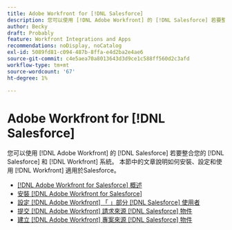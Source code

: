 ```yaml
---
title: Adobe Workfront for [!DNL Salesforce]
description: 您可以使用 [!DNL Adobe Workfront] 的 [!DNL Salesforce] 若要整合您的 [!DNL Salesforce] 和 [!DNL Workfront] 系統。 本節中的文章說明如何安裝、設定和使用 [!DNL Workfront] 適用於Salesforce。
author: Becky
draft: Probably
feature: Workfront Integrations and Apps
recommendations: noDisplay, noCatalog
exl-id: 5089fd81-c094-487b-8ffa-e4d2ba2e4ae6
source-git-commit: c4e5aea70a8013643d3d9ce1c588ff560d2c3afd
workflow-type: tm+mt
source-wordcount: '67'
ht-degree: 1%

---
```


# Adobe Workfront for [!DNL Salesforce]

您可以使用 [!DNL Adobe Workfront] 的 [!DNL Salesforce] 若要整合您的 [!DNL Salesforce] 和 [!DNL Workfront] 系統。 本節中的文章說明如何安裝、設定和使用 [!DNL Workfront] 適用於Salesforce。

* [[!DNL Adobe Workfront for Salesforce] 概述](../../workfront-integrations-and-apps/using-workfront-with-salesforce/workfront-for-salesforce-overview.md)
* [安裝 [!DNL Adobe Workfront for Salesforce]](../../workfront-integrations-and-apps/using-workfront-with-salesforce/install-workfront-for-salesforce.md)
* [設定 [!DNL Adobe Workfront] 「 」部分 [!DNL Salesforce] 使用者](../../workfront-integrations-and-apps/using-workfront-with-salesforce/configure-wf-section-for-salesforce-users.md)
* [提交 [!DNL Adobe Workfront] 請求來源 [!DNL Salesforce] 物件](../../workfront-integrations-and-apps/using-workfront-with-salesforce/submit-workfront-requests-from-salesforce-objects.md)
* [建立 [!DNL Adobe Workfront] 專案來源 [!DNL Salesforce] 物件](../../workfront-integrations-and-apps/using-workfront-with-salesforce/create-wf-projects-from-salesforce-objects.md)
